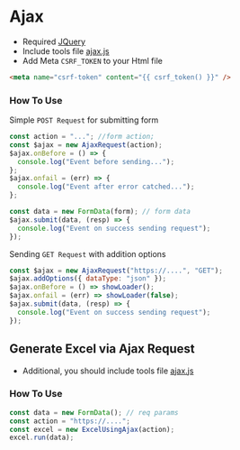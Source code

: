 # Ajax

- Required [JQuery](https://cdnjs.cloudflare.com/ajax/libs/jquery/3.7.1/jquery.min.js)
- Include tools file [ajax.js](ajax/ajax.js)
- Add Meta `CSRF_TOKEN` to your Html file

```html
<meta name="csrf-token" content="{{ csrf_token() }}" />
```

### How To Use

Simple `POST Request` for submitting form

```js
const action = "..."; //form action;
const $ajax = new AjaxRequest(action);
$ajax.onBefore = () => {
  console.log("Event before sending...");
};
$ajax.onfail = (err) => {
  console.log("Event after error catched...");
};

const data = new FormData(form); // form data
$ajax.submit(data, (resp) => {
  console.log("Event on success sending request");
});
```

Sending `GET Request` with addition options

```js
const $ajax = new AjaxRequest("https://....", "GET");
$ajax.addOptions({ dataType: "json" });
$ajax.onBefore = () => showLoader();
$ajax.onfail = (err) => showLoader(false);
$ajax.submit(data, (resp) => {
  console.log("Event on success sending request");
});
```

## Generate Excel via Ajax Request

- Additional, you should include tools file [ajax.js](ajax/excel-ajax.js)

### How To Use

```js
const data = new FormData(); // req params
const action = "https://....";
const excel = new ExcelUsingAjax(action);
excel.run(data);
```
